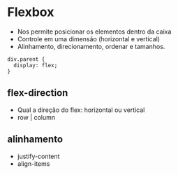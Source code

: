 # Flexbox

* Nos permite posicionar os elementos dentro da caixa
* Controle em uma dimensão (horizontal e vertical)
* Alinhamento, direcionamento, ordenar e tamanhos.


```
div.parent {
  display: flex;
}
```

## flex-direction

* Qual a direção do flex: horizontal ou vertical
* row | column 

## alinhamento

* justify-content
* align-items